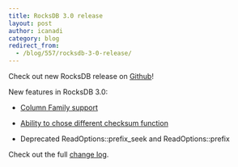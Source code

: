 ```yaml
---
title: RocksDB 3.0 release
layout: post
author: icanadi
category: blog
redirect_from:
  - /blog/557/rocksdb-3-0-release/
---
```


Check out new RocksDB release on [Github](https://github.com/facebook/rocksdb/releases/tag/3.0.fb)!

New features in RocksDB 3.0:




  * [Column Family support](https://github.com/facebook/rocksdb/wiki/Column-Families)


  * [Ability to chose different checksum function](https://github.com/facebook/rocksdb/commit/0afc8bc29a5800e3212388c327c750d32e31f3d6)


  * Deprecated ReadOptions::prefix_seek and ReadOptions::prefix



Check out the full [change log](https://github.com/facebook/rocksdb/blob/3.0.fb/HISTORY.md).
